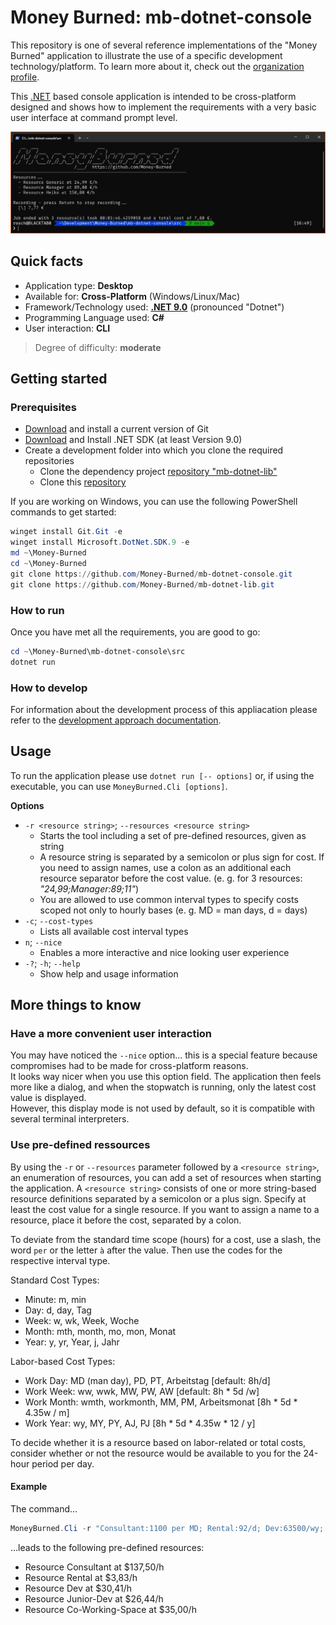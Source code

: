 # Money Burned: mb-dotnet-console

This repository is one of several reference implementations of the "Money Burned" application to illustrate the use of a specific development technology/platform. To learn more about it, check out the [organization profile](https://github.com/Money-Burned).  

This [.NET](https://dotnet.microsoft.com/en-us/learn/dotnet/what-is-dotnet) based console application is intended to be cross-platform designed and shows how to implement the requirements with a very basic user interface at command prompt level.  

![A window showing the PowerShell CLI with the output of an execution of the console app, calculated for three resources a cost of €7.80](./res/mb-dotnet-console_nice.jpg)  

## Quick facts

- Application type: **Desktop**
- Available for: **Cross-Platform** (Windows/Linux/Mac)
- Framework/Technology used: **[.NET 9.0](https://dotnet.microsoft.com/en-us/download/dotnet/9.0)** (pronounced "Dotnet")
- Programming Language used: **C#**
- User interaction: **CLI** 

> Degree of difficulty: **moderate**

## Getting started

### Prerequisites

- [Download](https://git-scm.com/downloads) and install a current version of Git
- [Download](https://dotnet.microsoft.com/en-us/download) and Install .NET SDK (at least Version 9.0)
- Create a development folder into which you clone the required repositories
    - Clone the dependency project [repository "mb-dotnet-lib"](https://github.com/Money-Burned/mb-dotnet-lib)
    - Clone this [repository](https://github.com/Money-Burned/mb-dotnet-console)

If you are working on Windows, you can use the following PowerShell commands to get started:  

```powershell
winget install Git.Git -e
winget install Microsoft.DotNet.SDK.9 -e
md ~\Money-Burned
cd ~\Money-Burned
git clone https://github.com/Money-Burned/mb-dotnet-console.git
git clone https://github.com/Money-Burned/mb-dotnet-lib.git
```

### How to run

Once you have met all the requirements, you are good to go:  

```powershell
cd ~\Money-Burned\mb-dotnet-console\src
dotnet run
```

### How to develop

For information about the development process of this appliacation please refer to the [development approach documentation](./doc/dev-approach.md).  

## Usage

To run the application please use `dotnet run [-- options]` or, if using the executable, you can use `MoneyBurned.Cli [options]`.

**Options**  
- `-r <resource string>`; `--resources <resource string>`
    - Starts the tool including a set of pre-defined resources, given as string
    - A resource string is separated by a semicolon or plus sign for  cost. If you need to assign names, use a colon as an additional each resource separator before the cost value. (e. g. for 3 resources: _"24,99;Manager:89;11"_)
    - You are allowed to use common interval types to specify costs  scoped not only to hourly bases (e. g. MD = man days, d = days)
- `-c`; `--cost-types`                 
    - Lists all available cost interval types
- `n`; `--nice` 
    - Enables a more interactive and nice looking user experience
- `-?`; `-h`; `--help` 
    - Show help and usage information

## More things to know

### Have a more convenient user interaction

You may have noticed the `--nice` option... this is a special feature because compromises had to be made for cross-platform reasons.  
It looks way nicer when you use this option field. The application then feels more like a dialog, and when the stopwatch is running, only the latest cost value is displayed.  
However, this display mode is not used by default, so it is compatible with several terminal interpreters.  

### Use pre-defined ressources

By using the  `-r` or `--resources` parameter followed by a `<resource string>`, an enumeration of resources, you can add a set of resources when starting the application. A `<resource string>` consists of one or more string-based resource definitions separated by a semicolon or a plus sign. Specify at least the cost value for a single resource. If you want to assign a name to a resource, place it before the cost, separated by a colon.  

To deviate from the standard time scope (hours) for a cost, use a slash, the word `per` or the letter `à` after the value. Then use the codes for the respective interval type.  
        
Standard Cost Types:  

- Minute: m, min
- Day: d, day, Tag
- Week: w, wk, Week, Woche
- Month: mth, month, mo, mon, Monat
- Year: y, yr, Year, j, Jahr

Labor-based Cost Types:  

- Work Day: MD (man day), PD, PT, Arbeitstag [default: 8h/d]
- Work Week: ww, wwk, MW, PW, AW  [default: 8h * 5d /w]
- Work Month: wmth, workmonth, MM, PM, Arbeitsmonat [8h * 5d * 4.35w / m]
- Work Year: wy, MY, PY, AJ, PJ [8h * 5d * 4.35w * 12 / y]

To decide whether it is a resource based on labor-related or total costs, consider whether or not the resource would be available to you for the 24-hour period per day.  

#### Example

The command...  

```powershell
MoneyBurned.Cli -r "Consultant:1100 per MD; Rental:92/d; Dev:63500/wy; Junior-Dev:55200/wy; Co-Working-Space:35"
```
...leads to the following pre-defined resources:  

- Resource Consultant at $137,50/h
- Resource Rental at $3,83/h
- Resource Dev at $30,41/h
- Resource Junior-Dev at $26,44/h
- Resource Co-Working-Space at $35,00/h
